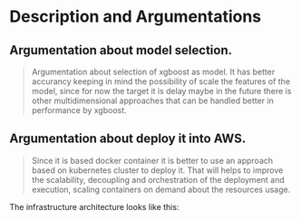 # Description and Argumentations
## Argumentation about model selection.
> Argumentation about selection of xgboost as model. It has better accurancy 
keeping in mind the possibility of scale the features of the model,
since for now the target it is delay maybe in the future there is other multidimensional
approaches that can be handled better in performance by xgboost.

## Argumentation about deploy it into AWS.
> Since it is based docker container it is better to use an approach based on kubernetes cluster to deploy it.
That will helps to improve the scalability, decoupling and orchestration of the deployment and execution, scaling containers
on demand about the resources usage.

The infrastructure architecture looks like this:
